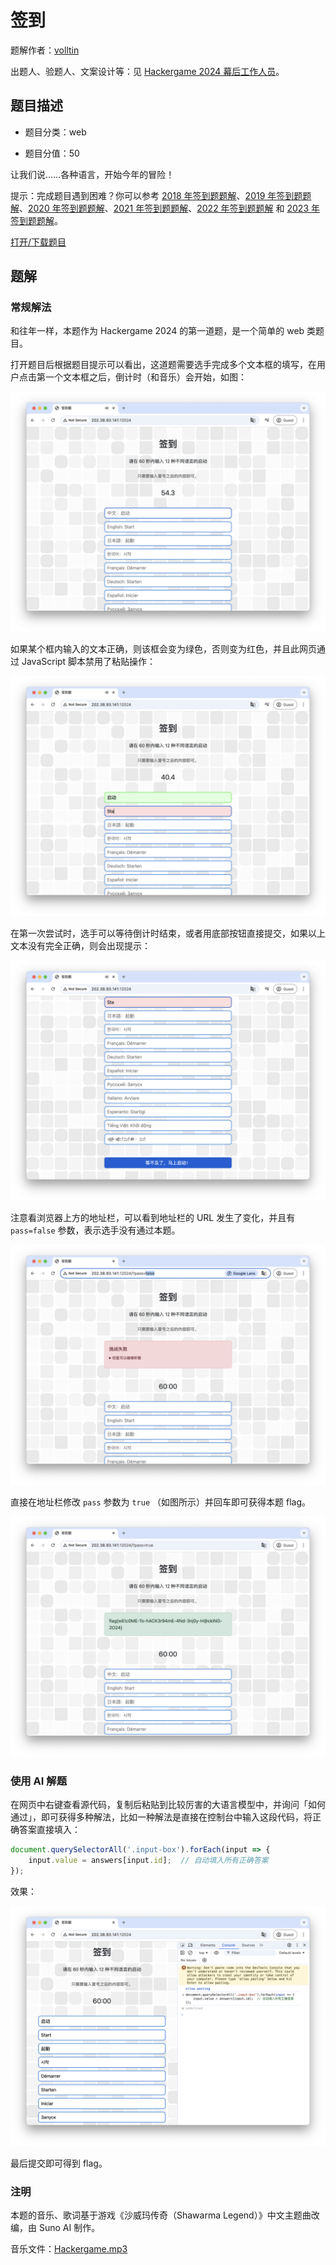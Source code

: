 # 签到

题解作者：[volltin](https://github.com/volltin)

出题人、验题人、文案设计等：见 [Hackergame 2024 幕后工作人员](https://hack.lug.ustc.edu.cn/credits/)。

## 题目描述

- 题目分类：web

- 题目分值：50

让我们说……各种语言，开始今年的冒险！

提示：完成题目遇到困难？你可以参考 [2018 年签到题题解](https://github.com/ustclug/hackergame2018-writeups/blob/master/official/qiandao/README.md)、[2019 年签到题题解](https://github.com/ustclug/hackergame2019-writeups/blob/master/official/%E7%AD%BE%E5%88%B0%E9%A2%98/README.md)、[2020 年签到题题解](https://github.com/USTC-Hackergame/hackergame2020-writeups/blob/master/official/%E7%AD%BE%E5%88%B0/README.md)、[2021 年签到题题解](https://github.com/USTC-Hackergame/hackergame2021-writeups/blob/master/official/%E7%AD%BE%E5%88%B0/README.md)、[2022 年签到题题解](https://github.com/USTC-Hackergame/hackergame2022-writeups/blob/master/official/%E7%AD%BE%E5%88%B0/README.md) 和 [2023 年签到题题解](https://github.com/USTC-Hackergame/hackergame2023-writeups/blob/master/official/Hackergame%20%E5%90%AF%E5%8A%A8/README.md)。

[打开/下载题目](http://202.38.93.141:12024/?token={token})

## 题解

### 常规解法

和往年一样，本题作为 Hackergame 2024 的第一道题，是一个简单的 web 类题目。

打开题目后根据题目提示可以看出，这道题需要选手完成多个文本框的填写，在用户点击第一个文本框之后，倒计时（和音乐）会开始，如图：

![](files/fig1.png)

如果某个框内输入的文本正确，则该框会变为绿色，否则变为红色，并且此网页通过 JavaScript 脚本禁用了粘贴操作：

![](files/fig2.png)

在第一次尝试时，选手可以等待倒计时结束，或者用底部按钮直接提交，如果以上文本没有完全正确，则会出现提示：

![](files/fig3.png)

注意看浏览器上方的地址栏，可以看到地址栏的 URL 发生了变化，并且有 `pass=false` 参数，表示选手没有通过本题。

![](files/fig4.png)


直接在地址栏修改 `pass` 参数为 `true` （如图所示）并回车即可获得本题 flag。

![](files/fig5.png)

### 使用 AI 解题

在网页中右键查看源代码，复制后粘贴到比较厉害的大语言模型中，并询问「如何通过」，即可获得多种解法，比如一种解法是直接在控制台中输入这段代码，将正确答案直接填入：

```javascript
document.querySelectorAll('.input-box').forEach(input => {
    input.value = answers[input.id];  // 自动填入所有正确答案
});
```

效果：

![](files/fig6.png)

最后提交即可得到 flag。

### 注明
本题的音乐、歌词基于游戏《沙威玛传奇（Shawarma Legend）》中文主题曲改编，由 Suno AI 制作。

音乐文件：[Hackergame.mp3](files/Hackergame.mp3)
